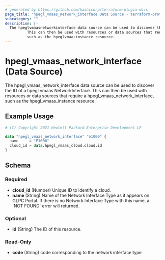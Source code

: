 ```yaml
---
# generated by https://github.com/hashicorp/terraform-plugin-docs
page_title: "hpegl_vmaas_network_interface Data Source - terraform-provider-hpegl"
subcategory: ""
description: |-
  The hpeglvmaasnetworkinterface data source can be used to discover the ID of a hpegl vmaas NetworkInterface.
          This can then be used with resources or data sources that require a hpeglvmaasnetworkinterface,
          such as the hpeglvmaasinstance resource.
---
```


# hpegl_vmaas_network_interface (Data Source)

The hpegl_vmaas_network_interface data source can be used to discover the ID of a hpegl vmaas NetworkInterface.
		This can then be used with resources or data sources that require a hpegl_vmaas_network_interface,
		such as the hpegl_vmaas_instance resource.

## Example Usage

```terraform
# (C) Copyright 2021 Hewlett Packard Enterprise Development LP

data "hpegl_vmaas_network_interface" "e1000" {
  name     = "E1000"
  cloud_id = data.hpegl_vmaas_cloud.cloud.id
}
```

<!-- schema generated by tfplugindocs -->
## Schema

### Required

- **cloud_id** (Number) Unique ID to identify a cloud.
- **name** (String) Name of the Network Interface Type as it appears on GLPC Portal. If there is no Network Interface Type with this name, a 'NOT FOUND' error will returned.

### Optional

- **id** (String) The ID of this resource.

### Read-Only

- **code** (String) code corresponding to the network interface type


